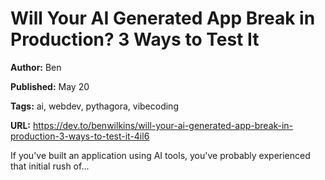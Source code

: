 # Will Your AI Generated App Break in Production? 3 Ways to Test It

**Author:** Ben

**Published:** May 20

**Tags:** ai, webdev, pythagora, vibecoding

**URL:** https://dev.to/benwilkins/will-your-ai-generated-app-break-in-production-3-ways-to-test-it-4il6

If you've built an application using AI tools, you've probably experienced that initial rush of...